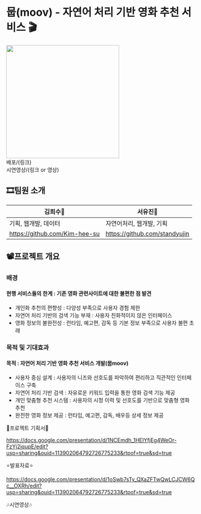# 뭅(moov) - 자연어 처리 기반 영화 추천 서비스 🎬
<img src='https://github.com/user-attachments/assets/539b5139-3e21-4d01-a9f4-e75799a6aee3' width=300px></img>
<br/>배포/(링크)
<br/>시연영상/(링크 or 영상)

## 🎞팀원 소개
| 김희수🐶 | 서유진🐧 | 
|---|---|
| 기획, 웹개발, 데이터 | 자연어처리, 웹개발, 기획 | 
| https://github.com/Kim-hee-su | https://github.com/standyujin |

## 📽프로젝트 개요
### 배경
#### 현행 서비스들의 한계 : 기존 영화 관련사이트에 대한 불편한 점 발견
- 개인화 추천의 편향성 : 다양성 부족으로 사용자 경험 제한
- 자연어 처리 기반의 검색 기능 부재 : 사용자 친화적이지 않은 인터페이스
- 영화 정보의 불완전성 : 런타임, 예고편, 감독 등 기본 정보 부족으로 사용자 불편 초래
### 목적 및 기대효과
#### 목적 : 자연어 처리 기반 영화 추천 서비스 개발(뭅moov)
- 사용자 중심 설계 : 사용자의 니즈와 선호도를 파악하여 편리하고 직관적인 인터페이스 구축
- 자연어 처리 기반 검색 : 자유로운 키워드 입력을 통한 영화 검색 기능 제공
- 개인 맞춤형 추천 시스템 : 사용자의 시청 이력 및 선호도를 기반으로 맞춤형 영화 추천
- 완전한 영화 정보 제공 : 런타임, 예고편, 감독, 배우등 상세 정보 제공


🍿프로젝트 기획서🍿

https://docs.google.com/presentation/d/1NCEmdh_1HElYfjEg4WeOr-FzYj2iqupE/edit?usp=sharing&ouid=113902064792726775233&rtpof=true&sd=true



⭐발표자료⭐

https://docs.google.com/presentation/d/1oSwb7sTy_QXaZFTwQwLCJCW6Qc__OXRh/edit?usp=sharing&ouid=113902064792726775233&rtpof=true&sd=true



🎶시연영상🎶

